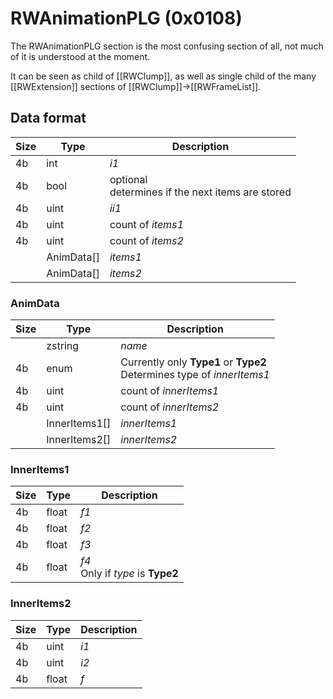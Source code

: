 # RWAnimationPLG (0x0108)

The RWAnimationPLG section is the most confusing section of all, not much of it is understood at the moment.

It can be seen as child of [[RWClump]], as well as single child of the many [[RWExtension]] sections of [[RWClump]]->[[RWFrameList]].

## Data format

| Size | Type | Description |
|------|------|-------------|
| 4b   | int  | _i1_
| 4b   | bool | optional<br>determines if the next items are stored
| 4b   | uint | _ii1_
| 4b   | uint | count of _items1_
| 4b   | uint | count of _items2_
|      | AnimData[] | _items1_
|      | AnimData[] | _items2_

### AnimData
| Size | Type | Description |
|------|------|-------------|
|      |zstring| _name_
| 4b   |enum  | Currently only __Type1__ or __Type2__<br>Determines type of _innerItems1_
| 4b   | uint | count of _innerItems1_
| 4b   | uint | count of _innerItems2_
|      | InnerItems1[] | _innerItems1_
|      | InnerItems2[] | _innerItems2_

### InnerItems1
| Size | Type | Description |
|------|------|-------------|
| 4b   |float | _f1_
| 4b   |float | _f2_
| 4b   |float | _f3_
| 4b   |float | _f4_<br>Only if _type_ is __Type2__

### InnerItems2
| Size | Type | Description |
|------|------|-------------|
| 4b   | uint | _i1_
| 4b   | uint | _i2_
| 4b   |float | _f_
